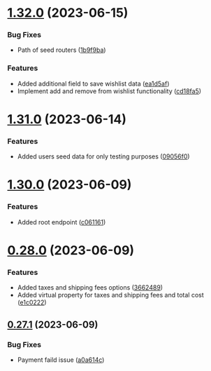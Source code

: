 # [1.32.0](https://github.com/hossainchisty/eCommerce-Backend-API/compare/v1.31.0...v1.32.0) (2023-06-15)


### Bug Fixes

* Path of seed routers ([1b9f9ba](https://github.com/hossainchisty/eCommerce-Backend-API/commit/1b9f9bada0ac8c7d9886600dc615e2e066bae398))


### Features

* Added additional field to save wishlist data ([ea1d5af](https://github.com/hossainchisty/eCommerce-Backend-API/commit/ea1d5aff7b721eb1c1268c74a400fad269500799))
* Implement add and remove from wishlist functionality ([cd18fa5](https://github.com/hossainchisty/eCommerce-Backend-API/commit/cd18fa500f1789cbdb5ca5861b236d1dd5015658))



# [1.31.0](https://github.com/hossainchisty/eCommerce-Backend-API/compare/v1.30.0...v1.31.0) (2023-06-14)


### Features

* Added users seed data for only testing purposes ([09056f0](https://github.com/hossainchisty/eCommerce-Backend-API/commit/09056f0be027326fb66911980a87a790e5916fce))



# [1.30.0](https://github.com/hossainchisty/eCommerce-Backend-API/compare/v0.28.0...v1.30.0) (2023-06-09)


### Features

* Added root endpoint ([c061161](https://github.com/hossainchisty/eCommerce-Backend-API/commit/c061161a89e23c8fdfe8ced9c97c4d6a78a83e8a))



# [0.28.0](https://github.com/hossainchisty/eCommerce-Backend-API/compare/v0.27.1...v0.28.0) (2023-06-09)


### Features

* Added taxes and shipping fees options ([3662489](https://github.com/hossainchisty/eCommerce-Backend-API/commit/36624896b583243cb80ddca4ca025c3a221c7503))
* Added virtual property for taxes and shipping fees and total cost ([e1c0222](https://github.com/hossainchisty/eCommerce-Backend-API/commit/e1c02224813a5b67642f7b2267061b69e0b2a3ad))



## [0.27.1](https://github.com/hossainchisty/eCommerce-Backend-API/compare/v0.27.0...v0.27.1) (2023-06-09)


### Bug Fixes

* Payment faild issue ([a0a614c](https://github.com/hossainchisty/eCommerce-Backend-API/commit/a0a614c036497148015bcd1a2e1a2795587390d7))



